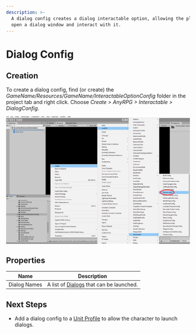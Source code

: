 ```yaml
---
description: >-
  A dialog config creates a dialog interactable option, allowing the player to
  open a dialog window and interact with it.
---
```


# Dialog Config

## Creation

To create a dialog config, find (or create) the _GameName/Resources/GameName/InteractableOptionConfig_ folder in the project tab and right click.  Choose _Create > AnyRPG > Interactable > DialogConfig_.

![](<../../.gitbook/assets/image (5) (3) (1) (1).png>)

## Properties

| Name         | Description                                             |
| ------------ | ------------------------------------------------------- |
| Dialog Names | A list of [Dialogs](../dialog.md) that can be launched. |

## Next Steps

* Add a dialog config to a [Unit Profile](../unit-profile.md) to allow the character to launch dialogs.
